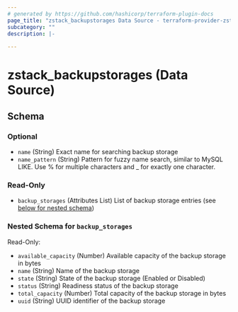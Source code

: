```yaml
---
# generated by https://github.com/hashicorp/terraform-plugin-docs
page_title: "zstack_backupstorages Data Source - terraform-provider-zstack"
subcategory: ""
description: |-
  
---
```


# zstack_backupstorages (Data Source)





<!-- schema generated by tfplugindocs -->
## Schema

### Optional

- `name` (String) Exact name for searching backup storage
- `name_pattern` (String) Pattern for fuzzy name search, similar to MySQL LIKE. Use % for multiple characters and _ for exactly one character.

### Read-Only

- `backup_storages` (Attributes List) List of backup storage entries (see [below for nested schema](#nestedatt--backup_storages))

<a id="nestedatt--backup_storages"></a>
### Nested Schema for `backup_storages`

Read-Only:

- `available_capacity` (Number) Available capacity of the backup storage in bytes
- `name` (String) Name of the backup storage
- `state` (String) State of the backup storage (Enabled or Disabled)
- `status` (String) Readiness status of the backup storage
- `total_capacity` (Number) Total capacity of the backup storage in bytes
- `uuid` (String) UUID identifier of the backup storage
